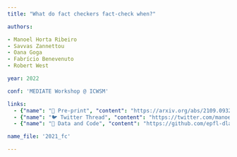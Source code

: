 ```yaml
---
title: "What do fact checkers fact-check when?"

authors:

- Manoel Horta Ribeiro
- Savvas Zannettou
- Oana Goga
- Fabrício Benevenuto
- Robert West

year: 2022

conf: 'MEDIATE Workshop @ ICWSM'

links:
  - {"name": "📄 Pre-print", "content": "https://arxiv.org/abs/2109.09322"}
  - {"name": "🐦 Twitter Thread", "content": "https://twitter.com/manoelribeiro/status/1440308273085706242"}
  - {"name": "🔗️ Data and Code", "content": "https://github.com/epfl-dlab/fact-checkers-fact-check"}

name_file: '2021_fc'

---
```

